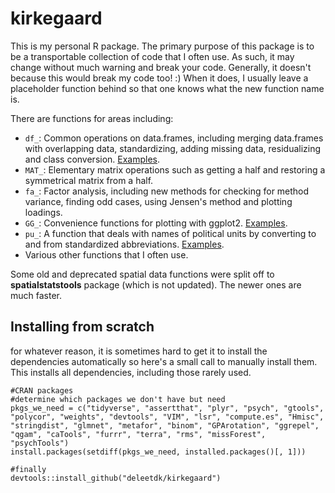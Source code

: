 # kirkegaard
This is my personal R package. The primary purpose of this package is to be a transportable collection of code that I often use. As such, it may change without much warning and break your code. Generally, it doesn't because this would break my code too! :) When it does, I usually leave a placeholder function behind so that one knows what the new function name is.

There are functions for areas including:

* `df_`: Common operations on data.frames, including merging data.frames with overlapping data, standardizing, adding missing data, residualizing and class conversion. [Examples](https://cdn.rawgit.com/Deleetdk/kirkegaard/master/knitr/dataframe.html).
* `MAT_`: Elementary matrix operations such as getting a half and restoring a symmetrical matrix from a half.
* `fa_`: Factor analysis, including new methods for checking for method variance, finding odd cases, using Jensen's method and plotting loadings.
* `GG_`: Convenience functions for plotting with ggplot2. [Examples](https://cdn.rawgit.com/Deleetdk/kirkegaard/master/knitr/ggplot2.html).
* `pu_`: A function that deals with names of political units by converting to and from standardized abbreviations. [Examples](https://cdn.rawgit.com/Deleetdk/kirkegaard/master/knitr/political_units_names.html).
* Various other functions that I often use.

Some old and deprecated spatial data functions were split off to **spatialstatstools** package (which is not updated). The newer ones are much faster.

## Installing from scratch
for whatever reason, it is sometimes hard to get it to install the dependencies automatically
so here's a small call to manually install them. This installs all dependencies, including those rarely used.

```
#CRAN packages
#determine which packages we don't have but need
pkgs_we_need = c("tidyverse", "assertthat", "plyr", "psych", "gtools", "polycor", "weights", "devtools", "VIM", "lsr", "compute.es", "Hmisc", "stringdist", "glmnet", "metafor", "binom", "GPArotation", "ggrepel", "qgam", "caTools", "furrr", "terra", "rms", "missForest", "psychTools")
install.packages(setdiff(pkgs_we_need, installed.packages()[, 1]))

#finally
devtools::install_github("deleetdk/kirkegaard")
```
